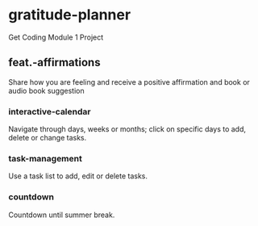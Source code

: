 # gratitude-planner
Get Coding Module 1 Project

## feat.-affirmations
Share how you are feeling and receive a positive affirmation and book or audio book suggestion

### interactive-calendar
Navigate through days, weeks or months; click on specific days to add, delete or change tasks.

### task-management
Use a task list to add, edit or delete tasks.

### countdown
Countdown until summer break.
